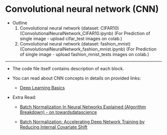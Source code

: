 # Convolutional neural network (CNN)

- Outline
  1. Convolutional neural network (dataset: CIFAR10)(ConvolutionalNeuralNetwork_CIFAR10.ipynb) (For Prediction of single image - upload cifar_test images on colab.)
  2. Convolutional neural network (dataset: fashion_mnist)(ConvolutionalNeuralNetwork_fashion_mnist.ipynb) (For Prediction of single image - upload fashion_mnist_tests images on colab.)

---

- The code file itself contains description of each block.
- You can read about CNN concepts in details on provided links:

  - [Deep Learning Basics](https://github.com/xscotophilic/Machine-Learning-Basic-Lessons/tree/main/7%20Deep%20Learning)

- Extra Read:

  - [Batch Normalization In Neural Networks Explained (Algorithm Breakdown) - on towardsdatascience](https://towardsdatascience.com/batch-normalization-explained-algorithm-breakdown-23d2794511c)

  - [Batch Normalization: Accelerating Deep Network Training by Reducing Internal Covariate Shift](https://arxiv.org/pdf/1502.03167.pdf)
